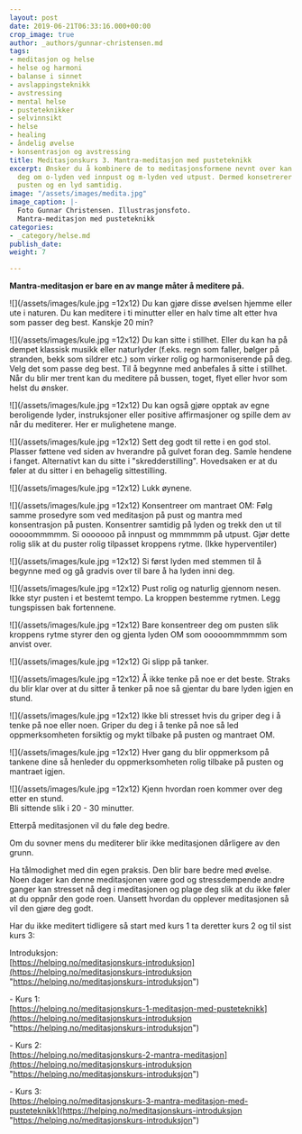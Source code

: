 ```yaml
---
layout: post
date: 2019-06-21T06:33:16.000+00:00
crop_image: true
author: _authors/gunnar-christensen.md
tags:
- meditasjon og helse
- helse og harmoni
- balanse i sinnet
- avslappingsteknikk
- avstressing
- mental helse
- pusteteknikker
- selvinnsikt
- helse
- healing
- åndelig øvelse
- konsentrasjon og avstressing
title: Meditasjonskurs 3. Mantra-meditasjon med pusteteknikk
excerpt: Ønsker du å kombinere de to meditasjonsformene nevnt over kan du konsentrere
  deg om o-lyden ved innpust og m-lyden ved utpust. Dermed konsetrerer du deg om både
  pusten og en lyd samtidig.
image: "/assets/images/medita.jpg"
image_caption: |-
  Foto Gunnar Christensen. Illustrasjonsfoto.
  Mantra-meditasjon med pusteteknikk
categories:
- _category/helse.md
publish_date: 
weight: 7

---
```

**Mantra-meditasjon er bare en av mange måter å meditere på.**

![](/assets/images/kule.jpg =12x12) Du kan gjøre disse øvelsen hjemme eller ute i naturen. Du kan meditere i ti minutter eller en halv time alt etter hva som passer deg best. Kanskje 20 min?

![](/assets/images/kule.jpg =12x12) Du kan sitte i stillhet. Eller du kan ha på dempet klassisk musikk eller naturlyder (f.eks. regn som faller, bølger på stranden, bekk som sildrer etc.) som virker rolig og harmoniserende på deg. Velg det som passe deg best. Til å begynne med anbefales å sitte i stillhet. Når du blir mer trent kan du meditere på bussen, toget, flyet eller hvor som helst du ønsker.

![](/assets/images/kule.jpg =12x12) Du kan også gjøre opptak av egne beroligende lyder, instruksjoner eller positive affirmasjoner og spille dem av når du mediterer. Her er mulighetene mange.

![](/assets/images/kule.jpg =12x12) Sett deg godt til rette i en god stol. Plasser føttene ved siden av hverandre på gulvet foran deg. Samle hendene i fanget. Alternativt kan du sitte i "skredderstilling". Hovedsaken er at du føler at du sitter i en behagelig sittestilling.

![](/assets/images/kule.jpg =12x12) Lukk øynene.

![](/assets/images/kule.jpg =12x12) Konsentreer om mantraet OM: Følg samme prosedyre som ved meditasjon på pust og mantra med konsentrasjon på pusten. Konsentrer samtidig på lyden og trekk den ut til ooooommmmm. Si ooooooo på innpust og mmmmmm på utpust. Gjør dette rolig slik at du puster rolig tilpasset kroppens rytme. (Ikke hyperventiler)

![](/assets/images/kule.jpg =12x12) Si først lyden med stemmen til å begynne med og gå gradvis over til bare å ha lyden inni deg.

![](/assets/images/kule.jpg =12x12) Pust rolig og naturlig gjennom nesen. Ikke styr pusten i et bestemt tempo. La kroppen bestemme rytmen. Legg tungspissen bak fortennene.

![](/assets/images/kule.jpg =12x12) Bare konsentreer deg om pusten slik kroppens rytme styrer den og gjenta lyden OM som ooooommmmmm som anvist over.

![](/assets/images/kule.jpg =12x12) Gi slipp på tanker.

![](/assets/images/kule.jpg =12x12) Å ikke tenke på noe er det beste. Straks du blir klar over at du sitter å tenker på noe så gjentar du bare lyden igjen en stund.

![](/assets/images/kule.jpg =12x12) Ikke bli stresset hvis du griper deg i å tenke på noe eller noen. Griper du deg i å tenke på noe så led oppmerksomheten forsiktig og mykt tilbake på pusten og mantraet OM.

![](/assets/images/kule.jpg =12x12) Hver gang du blir oppmerksom på tankene dine så henleder du oppmerksomheten rolig tilbake på pusten og mantraet igjen.

![](/assets/images/kule.jpg =12x12) Kjenn hvordan roen kommer over deg etter en stund.  
Bli sittende slik i 20 - 30 minutter.

Etterpå meditasjonen vil du føle deg bedre.

Om du sovner mens du mediterer blir ikke meditasjonen dårligere av den grunn.

Ha tålmodighet med din egen praksis. Den blir bare bedre med øvelse. Noen dager kan denne meditasjonen være god og stressdempende andre ganger kan stresset nå deg i meditasjonen og plage deg slik at du ikke føler at du oppnår den gode roen. Uansett hvordan du opplever meditasjonen så vil den gjøre deg godt.

Har du ikke meditert tidligere så start med kurs 1 ta deretter kurs 2 og til sist kurs 3:  
  
Introduksjon:  
[https://helping.no/meditasjonskurs-introduksjon](https://helping.no/meditasjonskurs-introduksjon "https://helping.no/meditasjonskurs-introduksjon")

\- Kurs 1:  
[https://helping.no/meditasjonskurs-1-meditasjon-med-pusteteknikk](https://helping.no/meditasjonskurs-introduksjon "https://helping.no/meditasjonskurs-introduksjon")

\- Kurs 2:  
[https://helping.no/meditasjonskurs-2-mantra-meditasjon](https://helping.no/meditasjonskurs-introduksjon "https://helping.no/meditasjonskurs-introduksjon")

\- Kurs 3:  
[https://helping.no/meditasjonskurs-3-mantra-meditasjon-med-pusteteknikk](https://helping.no/meditasjonskurs-introduksjon "https://helping.no/meditasjonskurs-introduksjon")